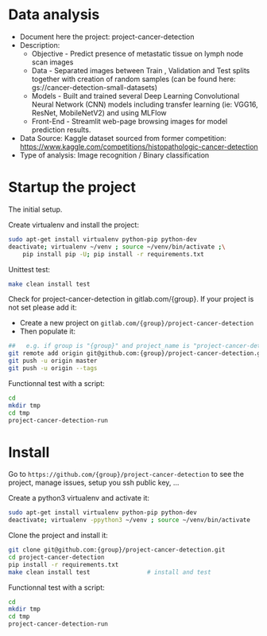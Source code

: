 # Data analysis
- Document here the project: project-cancer-detection
- Description:
    * Objective - Predict presence of metastatic tissue on lymph node scan images
    * Data - Separated images between Train , Validation and Test splits together with creation of random samples (can be found here: gs://cancer-detection-small-datasets)
    * Models - Built and trained several Deep Learning Convolutional Neural Network (CNN) models including transfer learning (ie: VGG16, ResNet,        MobileNetV2) and using MLFlow
    * Front-End - Streamlit web-page browsing images for model prediction results.
- Data Source: Kaggle dataset sourced from former competition: https://www.kaggle.com/competitions/histopathologic-cancer-detection
- Type of analysis: Image recognition / Binary classification


# Startup the project

The initial setup.

Create virtualenv and install the project:
```bash
sudo apt-get install virtualenv python-pip python-dev
deactivate; virtualenv ~/venv ; source ~/venv/bin/activate ;\
    pip install pip -U; pip install -r requirements.txt
```

Unittest test:
```bash
make clean install test
```

Check for project-cancer-detection in gitlab.com/{group}.
If your project is not set please add it:

- Create a new project on `gitlab.com/{group}/project-cancer-detection`
- Then populate it:

```bash
##   e.g. if group is "{group}" and project_name is "project-cancer-detection"
git remote add origin git@github.com:{group}/project-cancer-detection.git
git push -u origin master
git push -u origin --tags
```

Functionnal test with a script:

```bash
cd
mkdir tmp
cd tmp
project-cancer-detection-run
```

# Install

Go to `https://github.com/{group}/project-cancer-detection` to see the project, manage issues,
setup you ssh public key, ...

Create a python3 virtualenv and activate it:

```bash
sudo apt-get install virtualenv python-pip python-dev
deactivate; virtualenv -ppython3 ~/venv ; source ~/venv/bin/activate
```

Clone the project and install it:

```bash
git clone git@github.com:{group}/project-cancer-detection.git
cd project-cancer-detection
pip install -r requirements.txt
make clean install test                # install and test
```
Functionnal test with a script:

```bash
cd
mkdir tmp
cd tmp
project-cancer-detection-run
```
